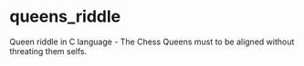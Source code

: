 # queens_riddle
Queen riddle in C language - The Chess Queens must to be aligned without threating them selfs.
